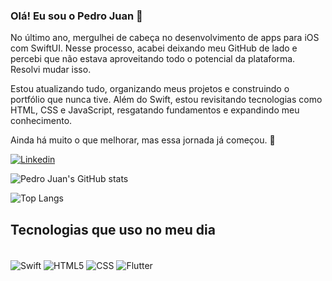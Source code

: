 ### Olá! Eu sou o Pedro Juan 👋

No último ano, mergulhei de cabeça no desenvolvimento de apps para iOS com SwiftUI. Nesse processo, acabei deixando meu GitHub de lado e percebi que não estava aproveitando todo o potencial da plataforma. Resolvi mudar isso.

Estou atualizando tudo, organizando meus projetos e construindo o portfólio que nunca tive. Além do Swift, estou revisitando tecnologias como HTML, CSS e JavaScript, resgatando fundamentos e expandindo meu conhecimento.

Ainda há muito o que melhorar, mas essa jornada já começou. 🚀

[![Linkedin](https://img.shields.io/badge/LinkedIn-0077B5?style=for-the-badge&logo=linkedin&logoColor=white)](https://www.linkedin.com/in/pedro-juan-ferreira-saraiva/)

![Pedro Juan's GitHub stats](https://github-readme-stats.vercel.app/api?username=PedroJuanOfc&show_icons=true&theme=dark)

![Top Langs](https://github-readme-stats.vercel.app/api/top-langs/?username=anuraghazra&hide_progress=true)

## Tecnologias que uso no meu dia
<div style="display: inline_block"><br/>
  <img align="center" alt="Swift" src="https://img.shields.io/badge/Swift-FA7343?style=for-the-badge&logo=swift&logoColor=white" /> 
  <img align="center" alt="HTML5" src="https://img.shields.io/badge/HTML5-E34F26?style=for-the-badge&logo=html5&logoColor=white" /> 
  <img align="center" alt="CSS" src="https://img.shields.io/badge/CSS-239120?&style=for-the-badge&logo=css3&logoColor=white" /> 
  <img align="center" alt="Flutter" src="https://img.shields.io/badge/Flutter-02569B?style=for-the-badge&logo=flutter&logoColor=white" />
</div>
